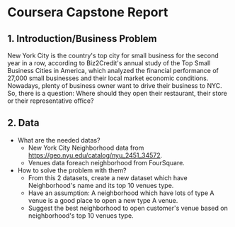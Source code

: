 # Coursera Capstone Report
## 1. Introduction/Business Problem
New York City is the country's top city for small business for the second year in a row, according to Biz2Credit's annual study of the Top Small Business Cities in America, which analyzed the financial performance of 27,000 small businesses and their local market economic conditions.
Nowadays, plenty of business owner want to drive their business to NYC. So, there is a question: Where should they open their restaurant, their store or their representative office?

## 2. Data
* What are the needed datas?
  * New York City Neighborhood data from https://geo.nyu.edu/catalog/nyu_2451_34572.
  * Venues data foreach neighborhood from FourSquare.
* How to solve the problem with them?
  * From this 2 datasets, create a new dataset which have Neighborhood's name and its top 10 venues type.
  * Have an assumption: A neighborhood which have lots of type A venue is a good place to open a new type A venue.
  * Suggest the best neighborhood to open customer's venue based on neighborhood's top 10 venues type.
